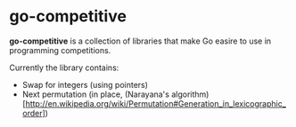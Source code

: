 # go-competitive

**go-competitive** is a collection of libraries that make Go easire to use in programming competitions.

Currently the library contains:

*  Swap for integers (using pointers)
*  Next permutation (in place, (Narayana's algorithm)[http://en.wikipedia.org/wiki/Permutation#Generation_in_lexicographic_order])

